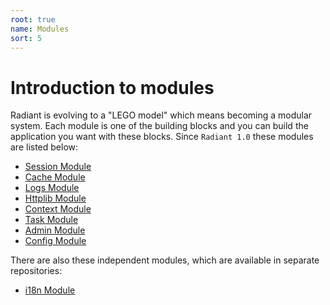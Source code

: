 ```yaml
---
root: true
name: Modules
sort: 5
---
```


# Introduction to modules

Radiant is evolving to a "LEGO model" which means becoming a modular system. Each module is one of the building blocks and you can build the application you want with these blocks. Since `Radiant 1.0` these modules are listed below:

- [Session Module](./session.md)
- [Cache Module](./cache.md)
- [Logs Module](./logs.md)
- [Httplib Module](./httplib.md)
- [Context Module](./context.md)
- [Task Module](./task.md)
- [Admin Module](admin.md)
- [Config Module](./config.md)

There are also these independent modules, which are available in separate repositories:

- [i18n Module](./i18n.md)
